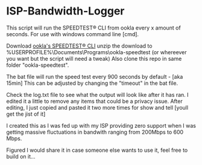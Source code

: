 # ISP-Bandwidth-Logger

This script will run the SPEEDTEST® CLI from ookla every x amount of seconds.
For use with windows command line [cmd].

Download [ookla's SPEEDTEST® CLI](https://beta.speedtest.net/apps/cli)
unzip the download to %USERPROFILE%\Documents\Programs\ookla-speedtest (or whereever you want but the script will need a tweak)
Also clone this repo in same folder "ookla-speedtest".

The bat file will run the speed test every 900 seconds by default - [aka 15min]
This can be adjusted by changing the "timeout" in the bat file.

Check the log.txt file to see what the output will look like after it has ran.
I edited it a little to remove any items that could be a privacy issue.
After editing, I just copied and pasted it two more times for show and tell [youll get the jist of it]

I created this as I was fed up with my ISP providing zero support when I was getting massive fluctuations in bandwith
ranging from 200Mbps to 600 Mbps.

Figured I would share it in case someone else wants to use it, feel free to build on it...
